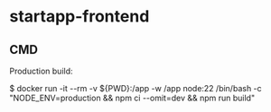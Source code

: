 # startapp-frontend

## CMD

Production build:

$ docker run -it --rm -v ${PWD}:/app -w /app node:22 /bin/bash -c "NODE_ENV=production && npm ci --omit=dev && npm run build"
